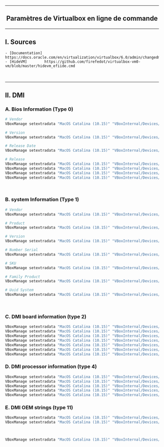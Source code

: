 


--------------------------------------------------------------------------------------------------------------------------------------------------------------------
## <p align='center'> Paramètres de Virtualbox en ligne de commande </p>

--------------------------------------------------------------------------------------------------------------------------------------------------------------------
## I. Sources
```
- [Documentation] https://docs.oracle.com/en/virtualization/virtualbox/6.0/admin/changedmi.html
- [HideVM]        https://github.com/firefedot/virtualbox-vm0-vm/blob/master/hidevm_efiide.cmd
```

<br />

--------------------------------------------------------------------------------------------------------------------------------------------------------------------
## II. DMI
### A. Bios Information (Type 0)
```bash
# Vendor
VBoxManage setextradata "MacOS Catalina (10.15)" "VBoxInternal/Devices/efi/0/Config/DmiBIOSVendor"         "Apple Inc."

# Version
VBoxManage setextradata "MacOS Catalina (10.15)" "VBoxInternal/Devices/efi/0/Config/DmiBIOSVersion"        "B52.88Z.0088.B05.0904162222"

# Release Date
VBoxManage setextradata "MacOS Catalina (10.15)" "VBoxInternal/Devices/efi/0/Config/DmiBIOSReleaseDate"    "08/10/13"

# Release
VBoxManage setextradata "MacOS Catalina (10.15)" "VBoxInternal/Devices/efi/0/Config/DmiBIOSReleaseMajor"   "5"
VBoxManage setextradata "MacOS Catalina (10.15)" "VBoxInternal/Devices/efi/0/Config/DmiBIOSReleaseMinor"   "9"
VBoxManage setextradata "MacOS Catalina (10.15)" "VBoxInternal/Devices/efi/0/Config/DmiBIOSFirmwareMajor"  "1"
VBoxManage setextradata "MacOS Catalina (10.15)" "VBoxInternal/Devices/efi/0/Config/DmiBIOSFirmwareMinor"  "0"
```


<br />

### B. system Information (Type 1)
```bash
# Vendor
VBoxManage setextradata "MacOS Catalina (10.15)" "VBoxInternal/Devices/efi/0/Config/DmiSystemVendor"       "Apple Inc."

# Product
VBoxManage setextradata "MacOS Catalina (10.15)" "VBoxInternal/Devices/efi/0/Config/DmiSystemProduct"      "MacBook5,2"

# Version
VBoxManage setextradata "MacOS Catalina (10.15)" "VBoxInternal/Devices/efi/0/Config/DmiSystemVersion"      "1.0"

# Number Serial
VBoxManage setextradata "MacOS Catalina (10.15)" "VBoxInternal/Devices/efi/0/Config/DmiSystemSerial"       "CSN12345678901234567"

# SKU
VBoxManage setextradata "MacOS Catalina (10.15)" "VBoxInternal/Devices/efi/0/Config/DmiSystemSKU"          "FM550EA#ACB"

# Family Product
VBoxManage setextradata "MacOS Catalina (10.15)" "VBoxInternal/Devices/efi/0/Config/DmiSystemFamily"       "Ultrabook"

# Uuid System
VBoxManage setextradata "MacOS Catalina (10.15)" "VBoxInternal/Devices/efi/0/Config/DmiSystemUuid"         "B5FA3000-9403-81E0-3ADA-F46D045CB676"
```


<br />

### C. DMI board information (type 2)
```bash
VBoxManage setextradata "MacOS Catalina (10.15)" "VBoxInternal/Devices/efi/0/Config/DmiBoardVendor"        ""
VBoxManage setextradata "MacOS Catalina (10.15)" "VBoxInternal/Devices/efi/0/Config/DmiBoardProduct"       ""
VBoxManage setextradata "MacOS Catalina (10.15)" "VBoxInternal/Devices/efi/0/Config/DmiBoardVersion"       ""
VBoxManage setextradata "MacOS Catalina (10.15)" "VBoxInternal/Devices/efi/0/Config/DmiBoardSerial"        ""
VBoxManage setextradata "MacOS Catalina (10.15)" "VBoxInternal/Devices/efi/0/Config/DmiBoardAssetTag"      ""
VBoxManage setextradata "MacOS Catalina (10.15)" "VBoxInternal/Devices/efi/0/Config/DmiBoardLocInChass"    ""
VBoxManage setextradata "MacOS Catalina (10.15)" "VBoxInternal/Devices/efi/0/Config/DmiBoardBoardType"     ""
```


### D. DMI processor information (type 4)
```bash
VBoxManage setextradata "MacOS Catalina (10.15)" "VBoxInternal/Devices/efi/0/Config/DmiChassisVendor"      ""
VBoxManage setextradata "MacOS Catalina (10.15)" "VBoxInternal/Devices/efi/0/Config/DmiChassisType"        ""
VBoxManage setextradata "MacOS Catalina (10.15)" "VBoxInternal/Devices/efi/0/Config/DmiChassisVersion"     ""
VBoxManage setextradata "MacOS Catalina (10.15)" "VBoxInternal/Devices/efi/0/Config/DmiChassisSerial"      ""
VBoxManage setextradata "MacOS Catalina (10.15)" "VBoxInternal/Devices/efi/0/Config/DmiChassisAssetTag"    ""
```

### E. DMI OEM strings (type 11)
```bash
VBoxManage setextradata "MacOS Catalina (10.15)" "VBoxInternal/Devices/efi/0/Config/DmiOEMVBoxVer"         ""
VBoxManage setextradata "MacOS Catalina (10.15)" "VBoxInternal/Devices/efi/0/Config/DmiOEMVBoxRev"         ""



VBoxManage setextradata "MacOS Catalina (10.15)" "VBoxInternal/Devices/efi/0/Config/
```
